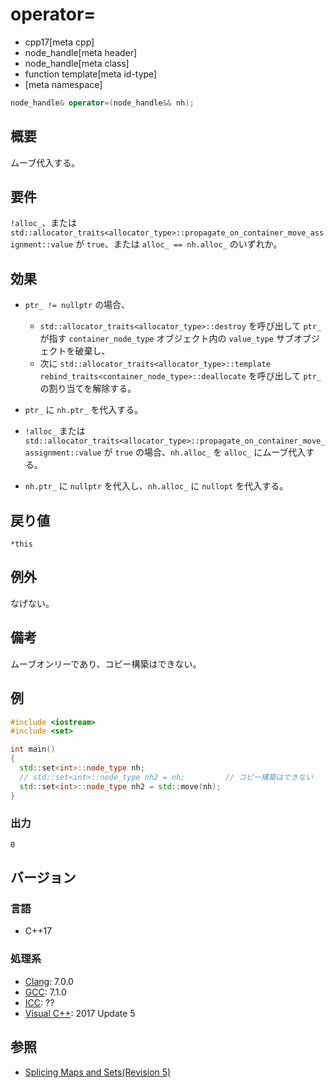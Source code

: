 # operator=
* cpp17[meta cpp]
* node_handle[meta header]
* node_handle[meta class]
* function template[meta id-type]
* [meta namespace]

```cpp
node_handle& operator=(node_handle&& nh);
```

## 概要
ムーブ代入する。


## 要件
`!alloc_`、または`std::allocator_traits<allocator_type>::propagate_on_container_move_assignment::value` が `true`、または `alloc_ == nh.alloc_` のいずれか。


## 効果
- `ptr_ != nullptr` の場合、
  - `std::allocator_traits<allocator_type>::destroy` を呼び出して `ptr_` が指す `container_node_type` オブジェクト内の `value_type` サブオブジェクトを破棄し、
  - 次に `std::allocator_traits<allocator_type>::template rebind_traits<container_node_type>::deallocate` を呼び出して `ptr_` の割り当てを解除する。

- `ptr_` に `nh.ptr_` を代入する。  
- `!alloc_` または `std::allocator_traits<allocator_type>::propagate_on_container_move_assignment::value` が `true` の場合、`nh.alloc_` を `alloc_` にムーブ代入する。  
- `nh.ptr_` に `nullptr` を代入し、`nh.alloc_` に `nullopt` を代入する。


## 戻り値
`*this`

## 例外
なげない。

## 備考
ムーブオンリーであり、コピー構築はできない。


## 例
```cpp example
#include <iostream>
#include <set>

int main()
{
  std::set<int>::node_type nh;
  // std::set<int>::node_type nh2 = nh;         // コピー構築はできない
  std::set<int>::node_type nh2 = std::move(nh);
}
```

### 出力
```
0
```

## バージョン
### 言語
- C++17

### 処理系
- [Clang](/implementation.md#clang): 7.0.0
- [GCC](/implementation.md#gcc): 7.1.0
- [ICC](/implementation.md#icc): ??
- [Visual C++](/implementation.md#visual_cpp): 2017 Update 5


## 参照
- [Splicing Maps and Sets(Revision 5)](http://www.open-std.org/jtc1/sc22/wg21/docs/papers/2016/p0083r3.pdf)
